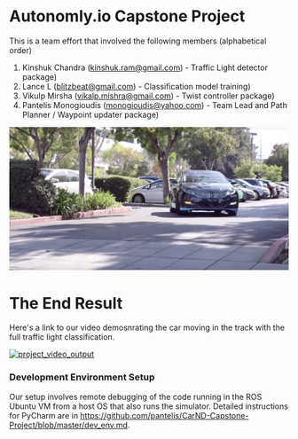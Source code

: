 # Autonomly.io Capstone Project

This is a team effort that involved the following members (alphabetical order)

1. Kinshuk Chandra (kinshuk.ram@gmail.com) - Traffic Light detector package)
2. Lance L (blitzbeat@gmail.com) - Classification model training) 
3. Vikulp Mirsha (vikalp.mishra@gmail.com) - Twist controller package)
4. Pantelis Monogioudis (monogioudis@yahoo.com) - Team Lead and Path Planner / Waypoint updater package)


[carla]: ./imgs/carla.png "Carla Self-Driving Car"

![carla]

# The End Result
Here's a  link to our video demosnrating the car moving in the track with the full traffic 
light classification. 

[![project_video_output](https://img.youtube.com/vi/gY50B3Xd5Ls/0.jpg)](https://youtu.be/gY50B3Xd5Ls)

### Development Environment Setup

Our setup involves remote debugging of the code running in the ROS Ubuntu VM from a host OS that also runs the simulator.
Detailed instructions for PyCharm are in https://github.com/pantelis/CarND-Capstone-Project/blob/master/dev_env.md. 
